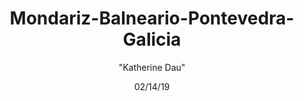 ---
id: '15'
title: Mondariz-Balneario-Pontevedra-Galicia
date: 02/14/19
categories: '"Guadalupe"'
author: '"Katherine Dau"'
Lat: '42.22514'
Lng: "-8.470969"
description: church
permalink: "/places/15.html"
layout: post
---